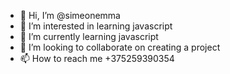 - 👋 Hi, I’m @simeonemma
- 👀 I’m interested in learning javascript  
- 🌱 I’m currently learning javascript
- 💞️ I’m looking to collaborate on creating a project 
- 📫 How to reach me +375259390354

<!---
simeonemma/simeonemma is a ✨ special ✨ repository because its `README.md` (this file) appears on your GitHub profile.
You can click the Preview link to take a look at your changes.
--->
